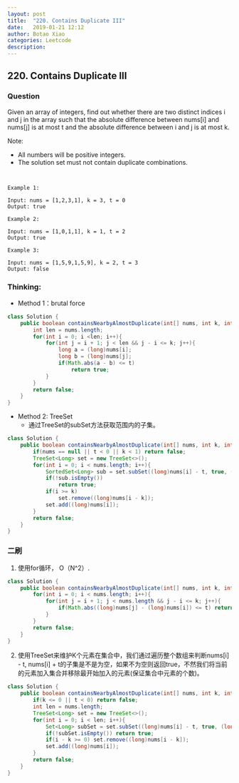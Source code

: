 ```yaml
---
layout: post
title:  "220. Contains Duplicate III"
date:   2019-01-21 12:12
author: Botao Xiao
categories: Leetcode
description:
---
```

## 220. Contains Duplicate III

### Question
Given an array of integers, find out whether there are two distinct indices i and j in the array such that the absolute difference between nums[i] and nums[j] is at most t and the absolute difference between i and j is at most k.

Note:

* All numbers will be positive integers.
* The solution set must not contain duplicate combinations.

```


Example 1:

Input: nums = [1,2,3,1], k = 3, t = 0
Output: true

Example 2:

Input: nums = [1,0,1,1], k = 1, t = 2
Output: true

Example 3:

Input: nums = [1,5,9,1,5,9], k = 2, t = 3
Output: false
```

### Thinking:
* Method 1：brutal force

```Java
class Solution {
    public boolean containsNearbyAlmostDuplicate(int[] nums, int k, int t) {
        int len = nums.length;
        for(int i = 0; i <len; i++){
            for(int j = i + 1; j < len && j - i <= k; j++){
                long a = (long)nums[i];
                long b = (long)nums[j];
                if(Math.abs(a - b) <= t)
                    return true;
            }
        }
        return false;
    }
}
```

* Method 2: TreeSet
	* 通过TreeSet的subSet方法获取范围内的子集。

```Java
class Solution {
    public boolean containsNearbyAlmostDuplicate(int[] nums, int k, int t) {
        if(nums == null || t < 0 || k < 1) return false;
        TreeSet<Long> set = new TreeSet<>();
        for(int i = 0; i < nums.length; i++){
            SortedSet<Long> sub = set.subSet((long)nums[i] - t, true, (long)nums[i] + t, true);
            if(!sub.isEmpty())
                return true;   
            if(i >= k)
                set.remove((long)nums[i - k]);
            set.add((long)nums[i]);
        }
        return false;
    }
}
```

### 二刷
1. 使用for循环， O（N^2）.
```Java
class Solution {
    public boolean containsNearbyAlmostDuplicate(int[] nums, int k, int t) {
        for(int i = 0; i < nums.length; i++){
            for(int j = i + 1; j < nums.length && j - i <= k; j++){
                if(Math.abs((long)nums[j] - (long)nums[i]) <= t) return true;
            }
        }
        return false;
    }
}
```

2. 使用TreeSet来维护K个元素在集合中，我们通过遍历整个数组来判断nums[i] - t, nums[i] + t的子集是不是为空，如果不为空则返回true，不然我们将当前的元素加入集合并移除最开始加入的元素(保证集合中元素的个数)。
```Java
class Solution {
    public boolean containsNearbyAlmostDuplicate(int[] nums, int k, int t) {
        if(k <= 0 || t < 0) return false;
        int len = nums.length;
        TreeSet<Long> set = new TreeSet<>();
        for(int i = 0; i < len; i++){
            Set<Long> subSet = set.subSet((long)nums[i] - t, true, (long)nums[i] + t, true);
            if(!subSet.isEmpty()) return true;
            if(i - k >= 0) set.remove((long)nums[i - k]);
            set.add((long)nums[i]);
        }
        return false;
    }
}
```